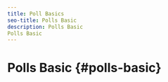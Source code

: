 ```yaml
---
title: Poll Basics
seo-title: Polls Basic
description: Polls Basic
Polls Basic
---
```


# Polls Basic {#polls-basic}